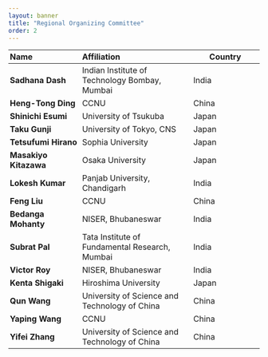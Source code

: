 ```yaml
---
layout: banner
title: "Regional Organizing Committee"
order: 2
---
```


<style>
    td:first-child { font-weight: bold }
    th, td {
        padding: 3px;
        padding-right: 5px;
        min-width: 8em;
    }
</style>

| Name                      | Affiliation                                                          | Country |
|:--------------------------|:---------------------------------------------------------------------|---------|
| Sadhana Dash              | Indian Institute of Technology Bombay, Mumbai                        | India   |
| Heng-Tong Ding            | CCNU                                                                 | China   |
| Shinichi Esumi            | University of Tsukuba                                                | Japan   |
| Taku Gunji                | University of Tokyo, CNS                                             | Japan   |
| Tetsufumi Hirano          | Sophia University                                                    | Japan   |
| Masakiyo Kitazawa         | Osaka University                                                     | Japan   |
| Lokesh Kumar              | Panjab University, Chandigarh                                        | India   |
| Feng Liu                  | CCNU                                                                 | China   |
| Bedanga Mohanty           | NISER, Bhubaneswar                                                   | India   |
| Subrat Pal                | Tata Institute of Fundamental Research, Mumbai                       | India   |
| Victor Roy                | NISER, Bhubaneswar                                                   | India   |
| Kenta Shigaki             | Hiroshima University                                                 | Japan   |
| Qun Wang                  | University of Science and Technology of China                        | China   |
| Yaping Wang               | CCNU                                                                 | China   |
| Yifei Zhang               | University of Science and Technology of China                        | China   |
